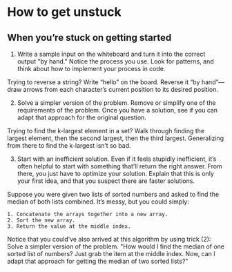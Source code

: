 # How to get unstuck

## When you’re stuck on getting started

1) Write a sample input on the whiteboard and turn it into the correct output "by hand." Notice the process you use. 
Look for patterns, and think about how to implement your process in code.

Trying to reverse a string? Write “hello” on the board. Reverse it “by hand”—draw arrows from each character’s current 
position to its desired position. 

2) Solve a simpler version of the problem. Remove or simplify one of the requirements of the problem. Once you have a 
solution, see if you can adapt that approach for the original question.

Trying to find the k-largest element in a set? Walk through finding the largest element, then the second largest, then 
the third largest. Generalizing from there to find the k-largest isn’t so bad.

3) Start with an inefficient solution. Even if it feels stupidly inefficient, it’s often helpful to start with 
something that’ll return the right answer. From there, you just have to optimize your solution. Explain that this is 
only your first idea, and that you suspect there are faster solutions.

Suppose you were given two lists of sorted numbers and asked to find the median of both lists combined. It’s messy, 
but you could simply:

    1. Concatenate the arrays together into a new array.
    2. Sort the new array.
    3. Return the value at the middle index.

Notice that you could’ve also arrived at this algorithm by using trick (2): Solve a simpler version of the problem. 
"How would I find the median of one sorted list of numbers? Just grab the item at the middle index. Now, can I adapt 
that approach for getting the median of two sorted lists?"

